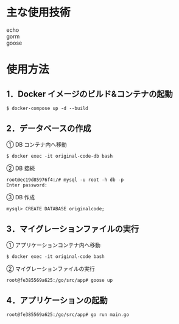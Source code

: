 # 主な使用技術

echo  
gorm  
goose

# 使用方法

## 1．Docker イメージのビルド&コンテナの起動

```
$ docker-compose up -d --build
```

## 2．データベースの作成

① DB コンテナ内へ移動

```
$ docker exec -it original-code-db bash
```

② DB 接続

```
root@ec19d85976f4:/# mysql -u root -h db -p
Enter password:
```

③ DB 作成

```
mysql> CREATE DATABASE originalcode;
```

## 3．マイグレーションファイルの実行

① アプリケーションコンテナ内へ移動

```
$ docker exec -it original-code bash
```

② マイグレーションファイルの実行

```
root@fe385569a625:/go/src/app# goose up
```

## 4．アプリケーションの起動

```
root@fe385569a625:/go/src/app# go run main.go
```
